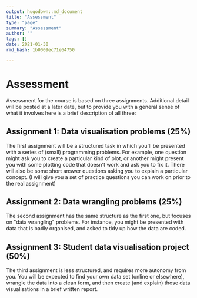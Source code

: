 ```yaml
---
output: hugodown::md_document
title: "Assessment"
type: "page"
summary: "Assessment"
author: ""
tags: []
date: 2021-01-30
rmd_hash: 1b0009ec71e64750

---
```


Assessment
==========

Assessment for the course is based on three assignments. Additional detail will be posted at a later date, but to provide you with a general sense of what it involves here is a brief description of all three:

Assignment 1: Data visualisation problems (25%)
-----------------------------------------------

The first assignment will be a structured task in which you'll be presented with a series of (small) programming problems. For example, one question might ask you to create a particular kind of plot, or another might present you with some plotting code that doesn't work and ask you to fix it. There will also be some short answer questions asking you to explain a particular concept. (I will give you a set of practice questions you can work on prior to the real assignment)

Assignment 2: Data wrangling problems (25%)
-------------------------------------------

The second assignment has the same structure as the first one, but focuses on "data wrangling" problems. For instance, you might be presented with data that is badly organised, and asked to tidy up how the data are coded.

Assignment 3: Student data visualisation project (50%)
------------------------------------------------------

The third assignment is less structured, and requires more autonomy from you. You will be expected to find your own data set (online or elsewhere), wrangle the data into a clean form, and then create (and explain) those data visualisations in a brief written report.

<br><br><br>

